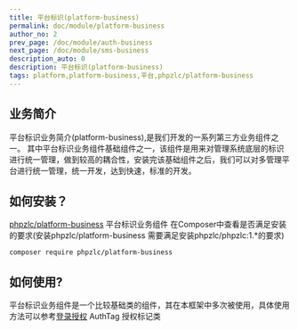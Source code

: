 ```yaml
---
title: 平台标识(platform-business)
permalink: doc/module/platform-business
author_no: 2
prev_page: /doc/module/auth-business
next_page: /doc/module/sms-business
description_auto: 0
description: 平台标识(platform-business)
tags: platform,platform-business,平台,phpzlc/platform-business
---
```

## 业务简介

平台标识业务简介(platform-business),是我们开发的一系列第三方业务组件之一。
其中平台标识业务组件基础组件之一，该组件是用来对管理系统底层的标识进行统一管理，做到较高的耦合性，安装完该基础组件之后，我们可以对多管理平台进行统一管理，统一开发，达到快速，标准的开发。

## 如何安装？

[phpzlc/platform-business](https://packagist.org/packages/phpzlc/platform-business) 平台标识业务组件
在Composer中查看是否满足安装的要求(安装phpzlc/platform-business 需要满足安装phpzlc/phpzlc:1.*的要求)

```shell
composer require phpzlc/platform-business
```

## 如何使用?
平台标识业务组件是一个比较基础类的组件，其在本框架中多次被使用，具体使用方法可以参考[登录授权](https://phpzlc.github.io/doc/module/auth-business) AuthTag 授权标记类
